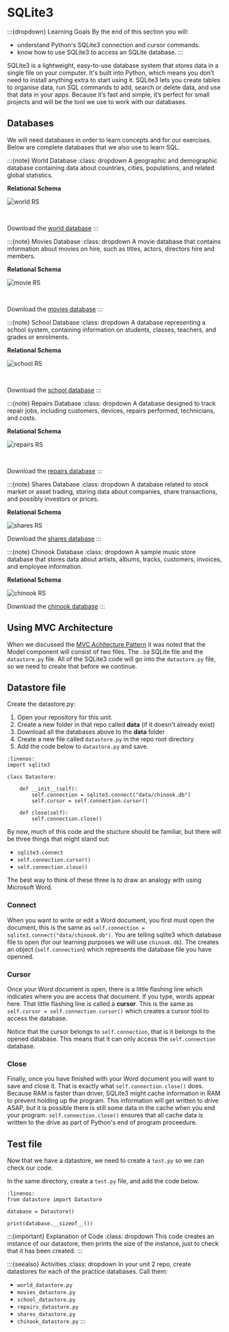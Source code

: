 # SQLite3

:::{dropdown} Learning Goals
By the end of this section you will:
- understand Python's SQLite3 connection and cursor commands.
- know how to use SQLite3 to access an SQLite database.
:::

SQLite3 is a lightweight, easy-to-use database system that stores data in a single file on your computer. It's built into Python, which means you don’t need to install anything extra to start using it. SQLite3 lets you create tables to organise data, run SQL commands to add, search or delete data, and use that data in your apps. Because it’s fast and simple, it’s perfect for small projects and will be the tool we use to work with our databases.

## Databases

We will need databases in order to learn concepts and for our exercises. Below are complete databases that we also use to learn SQL.

:::{note} World Database
:class: dropdown
A geographic and demographic database containing data about countries, cities, populations, and related global statistics.

**Relational Schema**

![world RS](../08_sql/assets/world.png)<p>&nbsp;</p>

Download the [world database](../08_sql/assets/world.db)
:::

:::{note} Movies Database
:class: dropdown
 A movie database that contains information about movies on hire, such as titles, actors, directors hire and members.

**Relational Schema**

![movie RS](../08_sql/assets/moives.png)<p>&nbsp;</p>

Download the [movies database](../08_sql/assets/moives.db)
:::

:::{note} School Database
:class: dropdown
A database representing a school system, containing information on students, classes, teachers, and grades or enrolments.

**Relational Schema**

![school RS](../08_sql/assets/school.png)<p>&nbsp;</p>

Download the [school database](../08_sql/assets/school.db)
:::

:::{note} Repairs Database
:class: dropdown
A database designed to track repair jobs, including customers, devices, repairs performed, technicians, and costs.

**Relational Schema**

![repairs RS](../08_sql/assets/repairs.png)<p>&nbsp;</p>

Download the [repairs database](../08_sql/assets/repairs.db)
:::


:::{note} Shares Database
:class: dropdown
A database related to stock market or asset trading, storing data about companies, share transactions, and possibly investors or prices.

**Relational Schema**

![shares RS](../08_sql/assets/shares.png)

Download the [shares database](../08_sql/assets/shares.db)
:::

:::{note} Chinook Database
:class: dropdown
A sample music store database that stores data about artists, albums, tracks, customers, invoices, and employee information.

**Relational Schema**

![chinook RS](../08_sql/assets/chinook.png)

Download the [chinook database](../08_sql/assets/chinook.db)
:::

## Using MVC Architecture

When we discussed the [MVC Achitecture Pattern](../02_coding/04_paradigms.md#mvc-architecture-pattern) it was noted that the Model component will consist of two files. The `.bd` SQLite file and the `datastore.py` file. All of the SQLite3 code will go into the `datastore.py` file, so we need to create that before we continue.

## Datastore file

Create the datastore.py:

1. Open your repository for this unit.
2. Create a new folder in that repo called **data** (if it doesn't already exist)
3. Download all the databases above to the **data** folder
4. Create a new file called `datastore.py` in the repo root directory
5. Add the code below to `datastore.py` and save.

```{code}python
:linenos:
import sqlite3

class Datastore:

    def __init__(self):
        self.connection = sqlite3.connect("data/chinook.db")
        self.cursor = self.connection.cursor()

    def close(self):
        self.connection.close()
```

By now, much of this code and the stucture should be familiar, but there will be three things that might stand out:

- `sqlite3.connect`
- `self.connection.cursor()`
- `self.connection.close()`

The best way to think of these three is to draw an analogy with using Microsoft Word.

### Connect

When you want to write or edit a Word document, you first must open the document, this is the same as `self.connection = sqlite3.connect("data/chinook.db")`. You are telling sqlite3 which database file to open (for our learning purposes we will use `chinook.db`). The creates an object (`self.connection`) which represents the database file you have openned.

### Cursor

 Once your Word document is open, there is a little flashing line which indicates where you are access that document. If you type, words appear here. That little flashing line is called a **cursor**. This is the same as `self.cursor = self.connection.cursor()` which creates a cursor tool to access the database. 
 
 Notice that the cursor belongs to `self.connection`, that is it belongs to the opened database. This means that it can only access the `self.connection` database.

### Close

Finally, once you have finished with your Word document you will want to save and close it. That is exactly what `self.connection.close()` does. Because RAM is faster than driver, SQLite3 might cache information in RAM to prevent holding up the program. This information will get written to drive ASAP, but it is possible there is still some data in the cache when you end your program. `self.connection.close()` ensures that all cache data is written to the drive as part of Python's end of program proceedure.

## Test file

Now that we have a datastore, we need to create a `test.py` so we can check our code.

In the same directory, create a `test.py` file, and add the code below.

```{code}python
:linenos:
from datastore import Datastore

database = Datastore()

print(database.__sizeof__())
```

:::{important} Explanation of Code
:class: dropdown
This code creates an instance of our datastore, then prints the size of the instance, just to check that it has been created.
:::

:::{seealso} Activities
:class: dropdown
In your unit 2 repo, create datastores for each of the practice databases. Call them:
- `world_datastore.py`
- `movies_datastore.py`
- `school_datastore.py`
- `repairs_datastore.py`
- `shares_datastore.py`
- `chinook_datastore.py`
:::